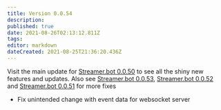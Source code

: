 ```yaml
---
title: Version 0.0.54
description: 
published: true
date: 2021-08-26T02:13:12.811Z
tags: 
editor: markdown
dateCreated: 2021-08-25T21:36:20.436Z
---
```


Visit the main update for [Streamer.bot 0.0.50](/Changelogs/Archives/Version-0050) to see all the shiny new features and updates. Also see [Streamer.bot 0.0.53](/Changelogs/Archives/Version-0053), [Streamer.bot 0.0.52](/Changelogs/Archives/Version-0052) and [Streamer.bot 0.0.51](/Changelogs/Archives/Version-0051) for more fixes

* Fix unintended change with event data for websocket server